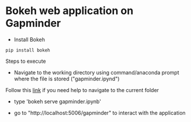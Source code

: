 # Bokeh web application on Gapminder

- Install Bokeh

```
pip install bokeh
```
Steps to execute

- Navigate to the working directory using command/anaconda prompt where the file is stored ("gapminder.ipynd")

Follow this [link](http://www.watchingthenet.com/how-to-navigate-through-folders-when-using-windows-command-prompt.html) if you need help to navigate to the current folder

- type 'bokeh serve gapminder.ipynb' 

- go to "http://localhost:5006/gapminder" to interact with the application 
